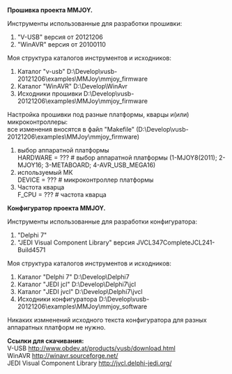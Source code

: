 **Прошивка проекта MMJOY.**<br>

Инструменты использованные для разработки прошивки:<br>
1) "V-USB" версия от 20121206<br>
2) "WinAVR" версия от 20100110<br>

Моя структура каталогов инструментов и исходников:<br>
1) Каталог "v-usb" D:\Develop\vusb-20121206\examples\MMJoy\mmjoy_firmware<br>
2) Каталог "WinAVR" D:\Develop\WinAvr<br>
3) Исходники прошивки D:\Develop\vusb-20121206\examples\MMJoy\mmjoy_firmware<br>

Настройка прошивки под разные платформы, кварцы и(или) микроконтроллеры:<br>
все изменения вносятся в файл "Makefile" (D:\Develop\vusb-20121206\examples\MMJoy\mmjoy_firmware)<br>
1) выбор аппаратной платформы<br>
HARDWARE = ??? # выбор аппаратной платформы (1-MJOY8(2011); 2-MJOY16; 3-METABOARD; 4-AVR_USB_MEGA16)<br>
2) используемый МК<br>
DEVICE = ??? # микроконтроллер платформы<br>
3) Частота кварца<br>
F_CPU = ??? # частота кварца<br>

<b>Конфигуратор проекта MMJOY.</b><br>

Инструменты использованные для разработки конфигуратора:<br>
1) "Delphi 7"<br>
2) "JEDI Visual Component Library" версия JVCL347CompleteJCL241-Build4571<br>

Моя структура каталогов инструментов и исходников:<br>
1) Каталог "Delphi 7" D:\Develop\Delphi7<br>
2) Каталог "JEDI jcl" D:\Develop\Delphi7\jcl<br>
3) Каталог "JEDI jvcl" D:\Develop\Delphi7\jvcl<br>
4) Исходники конфигуратора D:\Develop\vusb-20121206\examples\MMJoy\mmjoy_software<br>

Никаких измненений исходного текста конфигуратора для разных аппаратных платформ не нужно.<br>

<b>Ссылки для скачивания:</b><br>
V-USB <a href='http://www.obdev.at/products/vusb/download.html'>http://www.obdev.at/products/vusb/download.html</a><br>
WinAVR <a href='http://winavr.sourceforge.net/'>http://winavr.sourceforge.net/</a><br>
JEDI Visual Component Library <a href='http://jvcl.delphi-jedi.org/'>http://jvcl.delphi-jedi.org/</a><br>